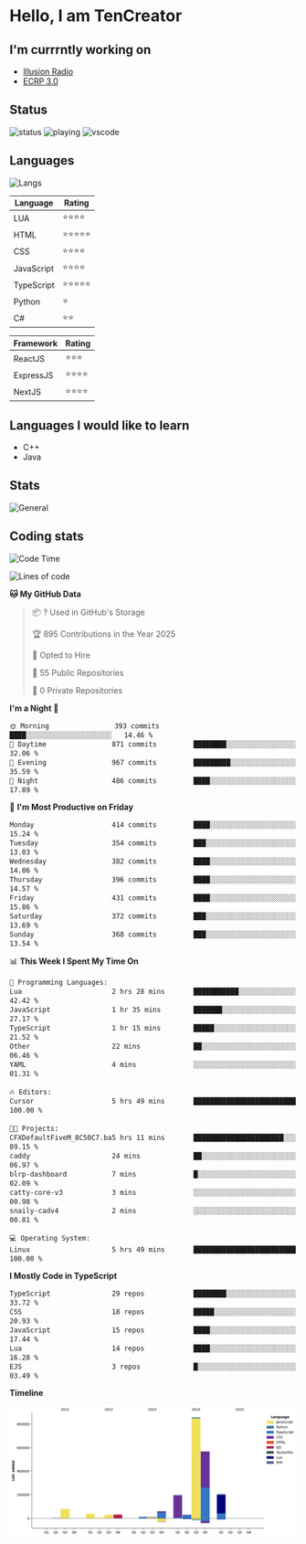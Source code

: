 # Hello, I am TenCreator

## I'm currrntly working on
- [Illusion Radio](https://illusionradio.co.uk/)
- [ECRP 3.0](http://github.com/Emerald-Coast-Roleplay/)

## Status
![status](https://api.statusbadges.me/badge/status/518334475038359555?simple=true&style=for-the-badge)
![playing](https://api.statusbadges.me/badge/playing/518334475038359555?style=for-the-badge)
![vscode](https://api.statusbadges.me/badge/vscode/518334475038359555?style=for-the-badge)

## Languages
![Langs](https://github-readme-stats.vercel.app/api/top-langs/?username=tencreator&layout=compact&theme=radical)


|Language|Rating|
|--------|------|
|LUA|⭐️⭐️⭐️⭐️|
|HTML|⭐️⭐️⭐️⭐️⭐️|
|CSS|⭐️⭐️⭐️⭐️|
|JavaScript|⭐️⭐️⭐️⭐️|
|TypeScript|⭐️⭐️⭐️⭐️⭐️|
|Python|⭐️|
|C#|⭐️⭐️ |

|Framework|Rating|
|--------|------|
|ReactJS|⭐️⭐️⭐|
|ExpressJS|⭐️⭐️⭐️⭐️|
|NextJS|⭐️⭐️⭐⭐️|

## Languages I would like to learn
- C++
- Java

## Stats
![General](https://github-readme-stats.vercel.app/api?username=tencreator&show_icons=true&theme=radical)

## Coding stats

<!--START_SECTION:waka-->
![Code Time](http://img.shields.io/badge/Code%20Time-479%20hrs%2049%20mins-blue)

![Lines of code](https://img.shields.io/badge/From%20Hello%20World%20I%27ve%20Written-2.1%20million%20lines%20of%20code-blue)

**🐱 My GitHub Data** 

> 📦 ? Used in GitHub's Storage 
 > 
> 🏆 895 Contributions in the Year 2025
 > 
> 💼 Opted to Hire
 > 
> 📜 55 Public Repositories 
 > 
> 🔑 0 Private Repositories 
 > 
**I'm a Night 🦉** 

```text
🌞 Morning                393 commits         ████░░░░░░░░░░░░░░░░░░░░░   14.46 % 
🌆 Daytime                871 commits         ████████░░░░░░░░░░░░░░░░░   32.06 % 
🌃 Evening                967 commits         █████████░░░░░░░░░░░░░░░░   35.59 % 
🌙 Night                  486 commits         ████░░░░░░░░░░░░░░░░░░░░░   17.89 % 
```
📅 **I'm Most Productive on Friday** 

```text
Monday                   414 commits         ████░░░░░░░░░░░░░░░░░░░░░   15.24 % 
Tuesday                  354 commits         ███░░░░░░░░░░░░░░░░░░░░░░   13.03 % 
Wednesday                382 commits         ████░░░░░░░░░░░░░░░░░░░░░   14.06 % 
Thursday                 396 commits         ████░░░░░░░░░░░░░░░░░░░░░   14.57 % 
Friday                   431 commits         ████░░░░░░░░░░░░░░░░░░░░░   15.86 % 
Saturday                 372 commits         ███░░░░░░░░░░░░░░░░░░░░░░   13.69 % 
Sunday                   368 commits         ███░░░░░░░░░░░░░░░░░░░░░░   13.54 % 
```


📊 **This Week I Spent My Time On** 

```text
💬 Programming Languages: 
Lua                      2 hrs 28 mins       ███████████░░░░░░░░░░░░░░   42.42 % 
JavaScript               1 hr 35 mins        ███████░░░░░░░░░░░░░░░░░░   27.17 % 
TypeScript               1 hr 15 mins        █████░░░░░░░░░░░░░░░░░░░░   21.52 % 
Other                    22 mins             ██░░░░░░░░░░░░░░░░░░░░░░░   06.46 % 
YAML                     4 mins              ░░░░░░░░░░░░░░░░░░░░░░░░░   01.31 % 

🔥 Editors: 
Cursor                   5 hrs 49 mins       █████████████████████████   100.00 % 

🐱‍💻 Projects: 
CFXDefaultFiveM_8C50C7.ba5 hrs 11 mins       ██████████████████████░░░   89.15 % 
caddy                    24 mins             ██░░░░░░░░░░░░░░░░░░░░░░░   06.97 % 
blrp-dashboard           7 mins              █░░░░░░░░░░░░░░░░░░░░░░░░   02.09 % 
catty-core-v3            3 mins              ░░░░░░░░░░░░░░░░░░░░░░░░░   00.98 % 
snaily-cadv4             2 mins              ░░░░░░░░░░░░░░░░░░░░░░░░░   00.81 % 

💻 Operating System: 
Linux                    5 hrs 49 mins       █████████████████████████   100.00 % 
```

**I Mostly Code in TypeScript** 

```text
TypeScript               29 repos            ████████░░░░░░░░░░░░░░░░░   33.72 % 
CSS                      18 repos            █████░░░░░░░░░░░░░░░░░░░░   20.93 % 
JavaScript               15 repos            ████░░░░░░░░░░░░░░░░░░░░░   17.44 % 
Lua                      14 repos            ████░░░░░░░░░░░░░░░░░░░░░   16.28 % 
EJS                      3 repos             █░░░░░░░░░░░░░░░░░░░░░░░░   03.49 % 
```



**Timeline**

![Lines of Code chart](https://raw.githubusercontent.com/tencreator/tencreator/main/assets/bar_graph.png)


<!--END_SECTION:waka-->
